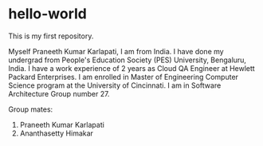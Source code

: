 # hello-world
This is my first repository.


Myself Praneeth Kumar Karlapati, I am from India. I have done my undergrad from People's Education Society (PES) University, Bengaluru, India. I have a work experience of 2 years as Cloud QA Engineer at Hewlett Packard Enterprises. I am enrolled in Master of Engineering Computer Science program at the University of Cincinnati. I am in Software Architecture Group number 27. 

Group mates:
1) Praneeth Kumar Karlapati
2) Ananthasetty Himakar
